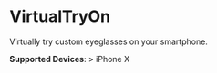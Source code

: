 # VirtualTryOn
Virtually try custom eyeglasses on your smartphone.

**Supported Devices**: > iPhone X
